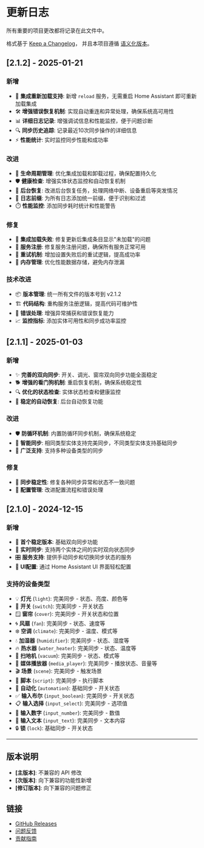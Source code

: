 # 更新日志

所有重要的项目更改都将记录在此文件中。

格式基于 [Keep a Changelog](https://keepachangelog.com/zh-CN/1.0.0/)，
并且本项目遵循 [语义化版本](https://semver.org/lang/zh-CN/)。

## [2.1.2] - 2025-01-21

### 新增
- 🔄 **集成重新加载支持**: 新增 `reload` 服务，无需重启 Home Assistant 即可重新加载集成
- 🛠️ **增强错误恢复机制**: 实现自动重连和异常处理，确保系统高可用性
- 📊 **详细日志记录**: 增强调试信息和性能监控，便于问题诊断
- 🔍 **同步历史追踪**: 记录最近10次同步操作的详细信息
- ⚡ **性能统计**: 实时监控同步性能和成功率

### 改进
- 🔧 **生命周期管理**: 优化集成加载和卸载过程，确保配置持久化
- 🛡️ **健康检查**: 增强实体状态监控和自动恢复机制
- 🔄 **后台恢复**: 改进后台恢复任务，处理网络中断、设备重启等突发情况
- 📝 **日志前缀**: 为所有日志添加统一前缀，便于识别和过滤
- ⏱️ **性能监控**: 添加同步耗时统计和性能警告

### 修复
- 🐛 **集成加载失败**: 修复更新后集成条目显示"未加载"的问题
- 🔌 **服务注册**: 修复服务注册问题，确保所有服务正常可用
- 🔄 **重试机制**: 增加设置失败后的重试逻辑，提高成功率
- 💾 **内存管理**: 优化性能数据存储，避免内存泄漏

### 技术改进
- 📦 **版本管理**: 统一所有文件的版本号到 v2.1.2
- 🏗️ **代码结构**: 重构服务注册逻辑，提高代码可维护性
- 🧪 **错误处理**: 增强异常捕获和错误恢复能力
- 📈 **监控指标**: 添加实体可用性和同步成功率监控

## [2.1.1] - 2025-01-03

### 新增
- ✨ **完善的双向同步**: 开关、调光、窗帘双向同步功能全面稳定
- 🐕 **增强的看门狗机制**: 重启恢复机制，确保系统稳定性
- 🔍 **优化的状态检查**: 实体状态检查和健康监控
- 🔄 **稳定的自动恢复**: 后台自动恢复功能

### 改进
- 🛡️ **防循环机制**: 内置防循环同步机制，确保系统稳定
- 🎯 **智能同步**: 相同类型实体支持完美同步，不同类型实体支持基础同步
- 📱 **广泛支持**: 支持多种设备类型的同步

### 修复
- 🐛 **同步稳定性**: 修复各种同步异常和状态不一致问题
- 🔧 **配置管理**: 改进配置流程和错误处理

## [2.1.0] - 2024-12-15

### 新增
- 🎉 **首个稳定版本**: 基础双向同步功能
- 🔄 **实时同步**: 支持两个实体之间的实时双向状态同步
- 🎛️ **服务支持**: 提供手动同步和切换同步状态的服务
- 🔧 **UI配置**: 通过 Home Assistant UI 界面轻松配置

### 支持的设备类型
- 💡 **灯光** (`light`): 完美同步 - 状态、亮度、颜色等
- 🔌 **开关** (`switch`): 完美同步 - 开关状态
- 🪟 **窗帘** (`cover`): 完美同步 - 开关状态和位置
- 🌀 **风扇** (`fan`): 完美同步 - 状态、速度等
- ❄️ **空调** (`climate`): 完美同步 - 温度、模式等
- 💧 **加湿器** (`humidifier`): 完美同步 - 状态、湿度等
- 🔥 **热水器** (`water_heater`): 完美同步 - 状态、温度等
- 🤖 **扫地机** (`vacuum`): 完美同步 - 状态、模式等
- 🎵 **媒体播放器** (`media_player`): 完美同步 - 播放状态、音量等
- 🎬 **场景** (`scene`): 完美同步 - 触发场景
- 📜 **脚本** (`script`): 完美同步 - 执行脚本
- 🔄 **自动化** (`automation`): 基础同步 - 开关状态
- ✅ **输入布尔** (`input_boolean`): 完美同步 - 开关状态
- 📋 **输入选择** (`input_select`): 完美同步 - 选项值
- 🔢 **输入数字** (`input_number`): 完美同步 - 数值
- 📝 **输入文本** (`input_text`): 完美同步 - 文本内容
- 🔒 **锁** (`lock`): 基础同步 - 开关状态

---

## 版本说明

- **[主版本]**: 不兼容的 API 修改
- **[次版本]**: 向下兼容的功能性新增
- **[修订版本]**: 向下兼容的问题修正

## 链接

- [GitHub Releases](https://github.com/symi-daguo/ha-two-way-sync/releases)
- [问题反馈](https://github.com/symi-daguo/ha-two-way-sync/issues)
- [贡献指南](https://github.com/symi-daguo/ha-two-way-sync/blob/main/README.md#🤝-贡献)